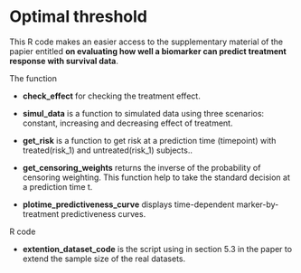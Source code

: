 # Optimal threshold
This R code makes an easier access to the supplementary material of the papier entitled **on evaluating how well a biomarker can predict treatment response with survival data**.

The function 
- **check_effect** for checking the treatment effect.

- **simul_data** is a function to simulated data using three scenarios: constant, increasing and decreasing  effect of treatment. 

- **get_risk** is a function to get risk at a prediction time (timepoint) with treated(risk_1) and untreated(risk_1) subjects..

- **get_censoring_weights** returns the inverse of the probability of censoring weighting. This function help to take the standard decision at a prediction time t. 

- **plotime_predictiveness_curve** displays time-dependent marker-by-treatment predictiveness curves.

R code 

- **extention_dataset_code** is the script using in section 5.3 in the paper to extend the sample size of the real datasets. 
